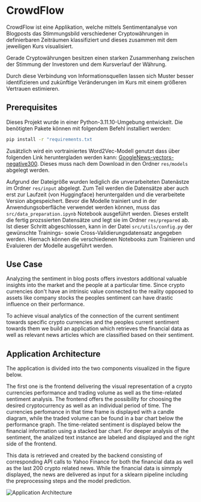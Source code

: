 # CrowdFlow

CrowdFlow ist eine Applikation, welche mittels Sentimentanalyse von Blogposts das Stimmungsbild verschiedener Cryptowährungen in definierbaren Zeiträumen klassifiziert und dieses zusammen mit dem jeweiligen Kurs visualisiert. 

Gerade Cryptowährungen besitzen einen starken Zusammenhang zwischen der Stimmung der Investoren und dem Kursverlauf der Währung.

Durch diese Verbindung von Informationsquellen lassen sich Muster besser identifizieren und zukünftige Veränderungen im Kurs mit einem größeren Vertrauen estimieren. 

## Prerequisites
Dieses Projekt wurde in einer Python-3.11.10-Umgebung entwickelt. Die benötigten Pakete können mit folgendem Befehl installiert werden:
```bash
pip install -r "requirements.txt
```

Zusätzlich wird ein vortrainiertes Word2Vec-Modell genutzt dass über folgenden Link heruntergladen werden kann: [GoogleNews-vectors-negative300](https://www.kaggle.com/datasets/adarshsng/googlenewsvectors/data). Dieses muss nach dem Download in den Ordner `res/models` abgelegt werden.

Aufgrund der Dateigröße wurden lediglich die unverarbeiteten Datenästze im Ordner `res/input` abgelegt. Zum Teil werden die Datensätze aber auch erst zur Laufzeit (von Huggingface) heruntergalden und die verarbeitete Version abgespeichert. Bevor die Modelle trainiert und in der Anwendungsoberfläche verwendet werden können, muss das `src/data_preparation.ipynb` Notebook ausgeführt werden. Dieses erstellt die fertig prozssierten Datensätze und legt sie im Ordner `res/prepared` ab. Ist dieser Schritt abgeschlossen, kann in der Datei `src/utils/config.py` der gewünschte Trainings- sowie Cross-Validierungsdatensatz angegeben werden. Hiernach können die verschiedenen Notebooks zum Trainieren und Evaluieren der Modelle ausgeführt werden.

## Use Case

Analyzing the sentiment in blog posts offers investors additional valuable insights into the market and the people at a particular time. Since crypto currencies don't have an intrinsic value connected to the reality opposed to assets like company stocks the peoples sentiment can have drastic influence on their performance.

To achieve visual analytics of the connection of the current sentiment towards specific crypto currencies and the peoples current sentiment towards them we build an application which retrieves the financial data as well as relevant news articles which are classified based on their sentiment.

## Application Architecture

The application is divided into the two components visualized in the figure below. 

The first one is the frontend delivering the visual representation of a crypto currencies performance and trading volume as well as the time-related sentiment analysis. The frontend offers the possibility for choosing the desired cryptocurrency as well as an individual period of time. The currencies perfomance in that time frame is displayed with a candle diagram, while the traded volume can be found in a bar chart below the performance graph. The time-related sentiment is displayed below the financial information using a stacked bar chart. For deeper analysis of the sentiment, the analized text instance are labeled and displayed and the right side of the frontend.

This data is retrieved and created by the backend consisting of corresponding API calls to Yahoo Finance for both the financial data as well as the last 200 crypto related news. While the financial data is simmply displayed, the news are delivered as input for a sklearn pipeline including the preprocessing steps and the model prediction.

![Application Architecture](./images/diagram.svg)

